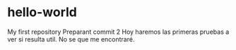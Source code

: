 # hello-world
My first repository
Preparant commit 2
Hoy haremos las primeras pruebas a ver si resulta util.
No se que me encontraré.
